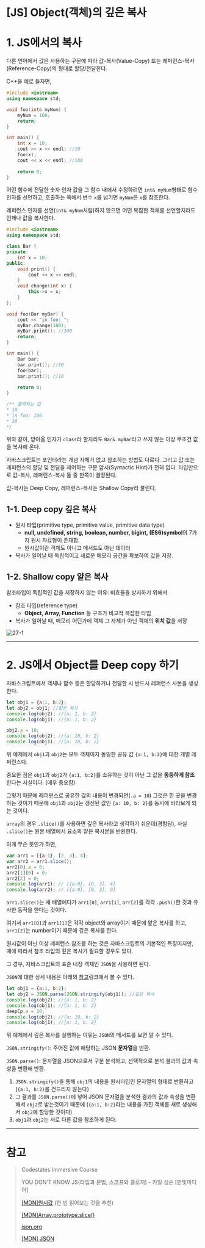 # [JS] Object(객체)의 깊은 복사

# 1. JS에서의 복사

다른 언어에서 값은 사용하는 구문에 따라 값-복사(Value-Copy) 또는 레퍼런스-복사(Reference-Copy)의 형태로 할당/전달한다.  

  

C++을 예로 들자면,

```c++
#include <iostream>
using namespace std;

void foo(int& myNum) {
	myNum = 100;
	return;
}

int main() {
	int x = 10;
	cout << x << endl; //10
	foo(x);
	cout << x << endl; //100
	
	return 0;
}
```

어떤 함수에 전달한 숫자 인자 값을 그 함수 내에서 수정하려면 `int& myNum`형태로 함수 인자를 선언하고, 호출하는 쪽에서 변수 `x`를 넘기면 `myNum`은 `x`를 참조한다.

레퍼런스 인자를 선언(`int& myNum`처럼)하지 않으면 어떤 복잡한 객체를 선언할지라도 언제나 값을 복사한다.

```c++
#include <iostream>
using namespace std;

class Bar {
private:
	int x = 10;
public:
	void print() {
		cout << x << endl;
	}
	void change(int x) {
		this->x = x;
	}
};

void foo(Bar myBar) {
	cout << "in foo: ";
	myBar.change(100);
	myBar.print(); //100
	return;
}

int main() {
	Bar bar;
	bar.print(); //10
	foo(bar);
	bar.print(); //10
	
	return 0;
}

/** 출력되는 값
* 10
* in foo: 100
* 10
*/
```

위와 같이, 받아올 인자가 `class`라 할지라도 `Bar& myBar`라고 쓰지 않는 이상 무조건 값을 복사해 온다.  

  

자바스크립트는 포인터라는 개념 자체가 없고 참조하는 방법도 다르다. 그리고 값 또는 레퍼런스의 할당 및 전달을 제어하는 구문 암시(Syntactic Hint)가 전혀 없다. 타입만으로 값-복사, 레퍼런스-복사 둘 중 한쪽이 결정된다.  

  

값-복사는 Deep Copy, 레퍼런스-복사는 Shallow Copy라 불린다.

## 1-1. Deep copy 깊은 복사

* 원시 타입(primitive type, primitive value, primitive data type)
  * **null, undefined, string, boolean, number, bigint, (ES6)symbol**의 7가지 원시 자료형이 존재함.
  * 원시값이란 객체도 아니고 메서드도 아닌 데이터
* 복사가 일어날 때 독립적이고 새로운 메모리 공간을 확보하여 값을 저장.

## 1-2. Shallow copy 얕은 복사

참조타입이 독립적인 값을 저장하지 않는 이유: 비효율을 방지하기 위해서

* 참조 타입(reference type)
  * **Object, Array, Function** 등 구조가 비교적 복잡한 타입
* 복사가 일어날 때, 메모리 어딘가에 객체 그 자체가 아닌 객체의 **위치 값**을 저장

![27-1](img/27-1.png)  





---

# 2. JS에서 Object를 Deep copy 하기

자바스크립트에서 객체나 함수 등은 할당하거나 전달할 시 반드시 레퍼런스 사본을 생성한다.

```js
let obj1 = {a:1, b:2};
let obj2 = obj1; //얕은 복사
console.log(obj2); //{a: 1, b: 2}
console.log(obj1); //{a: 1, b: 2}

obj2.a = 10;
console.log(obj2); //{a: 10, b: 2}
console.log(obj1); //{a: 10, b: 2}
```

위 예제에서 `obj1`과 `obj2`는 모두 객체이자 동일한 공유 값 `{a:1, b:2}`에 대한 개별 레퍼런스다.

중요한 점은 `obj1`과 `obj2`가 `{a:1, b:2}`를 소유하는 것이 아닌 그 값을 **동등하게 참조**한다는 사실이다. (매우 중요함)

그렇기 때문에 레퍼런스로 공유한 값의 내용이 변경되면(`.a = 10`) 그것은 한 곳을 변경하는 것이기 때문에 `obj1`과 `obj2`는 갱신된 값인 `{a: 10, b: 2}`를 동시에 바라보게 되는 것이다.  

  

`array`의 경우 `.slice()`를 사용하면 깊은 복사라고 생각하기 쉬운데(경험담), 사실 `.slice()`는 원본 배열에서 요소의 얕은 복사본을 반환한다.

이게 무슨 뜻인가 하면,

```js
var arr1 = [{a:1}, [2, 3], 4];
var arr2 = arr1.slice();
arr2[0].a = 0;
arr2[1][0] = 0;
arr2[2] = 0;
console.log(arr1); // [{a:0}, [0, 3], 4]
console.log(arr2); // [{a:0}, [0, 3], 0]
```

`arr1.slice()`는 새 배열에다가 `arr1[0]`, `arr1[1]`, `arr[2]`를 각각 `.push()`한 것과 유사한 동작을 한다는 것이다.

여기서 `arr1[0]`과 `arr1[1]`은 각각 object와 array이기 때문에 얕은 복사를 하고, `arr1[2]`는 number이기 때문에 깊은 복사를 한다.  

  

원시값이 아닌 이상 레퍼런스 참조를 하는 것은 자바스크립트의 기본적인 특징이지만, 때에 따라서 참조 타입의 깊은 복사가 필요할 경우도 있다.

그 경우, 자바스크립트의 표준 내장 객체인 `JSON`을 사용하면 된다.

`JSON`에 대한 상세 내용은 아래의 [참고](#참고)링크에서 볼 수 있다.

```js
let obj1 = {a:1, b:2};
let obj2 = JSON.parse(JSON.stringify(obj1)); //깊은 복사
console.log(obj2); //{a: 1, b: 2}
console.log(obj1); //{a: 1, b: 2}
deepCp.a = 10;
console.log(obj2); //{a: 10, b: 2}
console.log(obj1); //{a: 1, b: 2}
```

위 예제에서 깊은 복사를 실행하는 이유는 `JSON`의 메서드를 보면 알 수 있다.

`JSON.stringify()`: 주어진 값에 해당하는 JSON **문자열**을 반환.

`JSON.parse()`: 문자열을 JSON으로서 구문 분석하고, 선택적으로 분석 결과의 값과 속성을 변환해 반환.

1. `JSON.stringify()`을 통해 `obj1`의 내용을 원시타입인 문자열의 형태로 반환하고 (`{a:1, b:2}`를 건드리지 않는다)
2. 그 결과를 `JSON.parse()`에 넣어 JSON 문자열을 분석한 결과의 값과 속성을 변환해서 `obj2`로 받는것이기 때문에 (`{a:1, b:2}`라는 내용을 가진 객체를 새로 생성해서 `obj2`에 할당한 것이다)
3. `obj1`과 `obj2`는 서로 다른 값을 참조하게 된다.  

  

  

---

# 참고

> Codestates Immersive Course
>
> YOU DON'T KNOW JS(타입과 문법, 스코프와 클로저) - 카일 심슨 [한빛미디어]
>
> [[MDN]원시값](https://developer.mozilla.org/ko/docs/Glossary/Primitive) (한 번 읽어보는 것을 추천)
>
> [[MDN]Array.prototype.slice()](https://developer.mozilla.org/ko/docs/Web/JavaScript/Reference/Global_Objects/Array/slice)
>
> [json.org](https://www.json.org/json-ko.html)
>
> [[MDN] JSON](https://developer.mozilla.org/ko/docs/Web/JavaScript/Reference/Global_Objects/JSON)